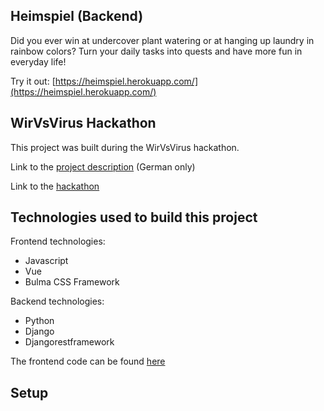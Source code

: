 ## Heimspiel (Backend)

Did you ever win at undercover plant watering or at hanging up laundry in rainbow colors? Turn your daily tasks into quests and have more fun in everyday life!

Try it out: [https://heimspiel.herokuapp.com/](https://heimspiel.herokuapp.com/)

## WirVsVirus Hackathon

This project was built during the WirVsVirus hackathon.

Link to the [project description](https://devpost.com/software/heimspiel) (German only)

Link to the [hackathon](https://wirvsvirushackathon.org/)

## Technologies used to build this project

Frontend technologies:

- Javascript
- Vue
- Bulma CSS Framework

Backend technologies:

- Python
- Django
- Djangorestframework

The frontend code can be found [here](https://github.com/OpenTechSchool-Leipzig/heimspiel)

## Setup


